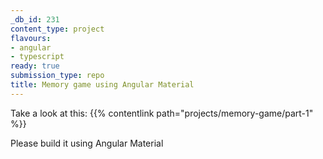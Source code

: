 ```yaml
---
_db_id: 231
content_type: project
flavours:
- angular
- typescript
ready: true
submission_type: repo
title: Memory game using Angular Material
---
```


Take a look at this: {{% contentlink path="projects/memory-game/part-1" %}}

Please build it using Angular Material